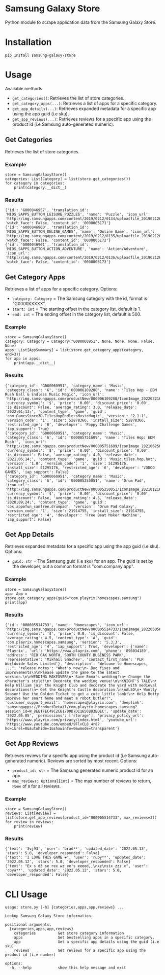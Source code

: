 # Samsung Galaxy Store
Python module to scrape application data from the Samsung Galaxy Store.

# Installation
```
pip install samsung-galaxy-store
```

# Usage
Available methods:
- `get_categories()`: Retrieves the list of store categories.
- `get_category_apps(...)`: Retrieves a list of apps for a specific category.
- `get_app_details(...)`: Retrieves expanded metadata for a specific app using the app guid (i.e sku).
- `get_app_reviews(...)`: Retrieves reviews for a specific app using the product id (i.e Samsung auto-generated numeric).

## Get Categories
Retrieves the list of store categories.

### Example
```
store = SamsungGalaxyStore()
categories: List[Category] = list(store.get_categories())
for category in categories:
    print(category.__dict__)
```

### Results
```
{'id': 'G000046957', 'translation_id': 'MIDS_SAPPS_BUTTON_LEISURE_PUZZLES', 'name': 'Puzzle', 'icon_url': 'http://img.samsungapps.com/content/2019/0212/0134/uploadfile_20190212013457076.png', 'watch_face': False, 'content_id': '0000005171'}
{'id': 'G000046960', 'translation_id': 'MIDS_SAPPS_BUTTON_ONLINE_GAMES', 'name': 'Online Game', 'icon_url': 'http://img.samsungapps.com/content/2019/0212/0135/uploadfile_20190212013557731.png', 'watch_face': False, 'content_id': '0000005172'}
{'id': 'G000046961', 'translation_id': 'MIDS_SAPPS_BUTTON_ACTION_ADVENTURE', 'name': 'Action/Adventure', 'icon_url': 'http://img.samsungapps.com/content/2019/0212/0136/uploadfile_20190212013636628.png', 'watch_face': False, 'content_id': '0000005173'}
```

## Get Category Apps
Retrieves a list of apps for a specific category. Options:
- `category: Category` = The Samsung category with the id, format is "G0000XXXXX".
- `start: int` = The starting offset in the category list, default is 1.
- `end: int` = The ending offset in the category list, default is 500.

### Example
```
store = SamsungGalaxyStore()
category: Category = Category("G000060951", None, None, None, False, None)
apps: List[AppSummary] = list(store.get_category_apps(category, end=3))
for app in apps:
    print(app.__dict__)
```

### Results
```
{'category_id': 'G000060951', 'category_name': 'Music', 'category_class': 'G', 'id': '000006109280', 'name': 'Tiles Hop - EDM Rush Ball & Endless Music Magic', 'icon_url': 'http://img.samsungapps.com/productNew/000006109280/IconImage_20220321044524279_NEW_WEB_ICON_135_135.png', 'currency_symbol': '$', 'price': '0.00', 'discount_price': '0.00', 'is_discount': False, 'average_rating': 3.0, 'release_date': '2022;01;13;', 'content_type': 'game', 'guid': 'com.GamesStore3D.TilesHopEndlessMusicMagic', 'version': '2.1.1', 'version_code': '1', 'size': 52878366, 'install_size': 52878366, 'restricted_age': '0', 'developer': 'Poppy Challenge Games', 'iap_support': True}
{'category_id': 'G000060951', 'category_name': 'Music', 'category_class': 'G', 'id': '000005751609', 'name': 'Tiles Hop: EDM Rush!', 'icon_url': 'http://img.samsungapps.com/productNew/000005751609/IconImage_20210625042847048_NEW_WEB_ICON_135_135.png', 'currency_symbol': '$', 'price': '0.00', 'discount_price': '0.00', 'is_discount': False, 'average_rating': 4.0, 'release_date': '2021;06;14;', 'content_type': 'game', 'guid': 'Music.tiles.hop.hot', 'version': '1.0', 'version_code': '1', 'size': 51295176, 'install_size': 51295176, 'restricted_age': '0', 'developer': 'VODOO GAMES', 'iap_support': False}
{'category_id': 'G000060951', 'category_name': 'Music', 'category_class': 'G', 'id': '000005250051', 'name': 'Drum Pad', 'icon_url': 'http://img.samsungapps.com/productNew/000005250051/IconImage_20210121025114863_NEW_WEB_ICON_135_135.png', 'currency_symbol': '$', 'price': '0.00', 'discount_price': '0.00', 'is_discount': False, 'average_rating': 4.5, 'release_date': '2020;09;24;', 'content_type': 'game', 'guid': 'cos.appofun_samfree.drumpad', 'version': 'Drum Pad Galaxy', 'version_code': '1', 'size': 21914755, 'install_size': 21914755, 'restricted_age': '4', 'developer': 'Free Beat Maker Machine', 'iap_support': False}
```

## Get App Details
Retrieves expanded metadata for a specific app using the app guid (i.e sku). Options:
- `guid: str` = The Samsung guid (i.e sku) for an app. The guid is set by the developer, but a common format is "com.company.app".

### Example
```
store = SamsungGalaxyStore()
app: App = store.get_category_apps(guid="com.playrix.homescapes.samsung")
print(app)
```

### Results
```
{'id': '000005514733', 'name': 'Homescapes', 'icon_url': 'http://img.samsungapps.com/productNew/000005514733/IconImage_20220505092438492_NEW_WEB_ICON.png', 'currency_symbol': '$', 'price': 0.0, 'is_discount': False, 'average_rating': 4.5, 'content_type': 'A', 'guid': 'com.playrix.homescapes.samsung', 'version': '5.3.3', 'restricted_age': '4', 'iap_support': True, 'developer': {'name': 'Playrix', 'url': 'https://www.playrix.com', 'phone': '896034189', 'address': 'RED OAK NORTH, SOUTH COUNTY BUSINESS PARK', 'representative': 'Mikhail Smachev', 'contact_first_name': 'PLR Worldwide Sales Limited'}, 'description': "Welcome to Homescapes, ...", 'release_notes': "What's new:\n- Bug fixes and improvements\n\nPlease update the game to the latest version.\n\nWEDDING MAKEOVER\n• Save Emma's wedding!\n• Change the character's style!\n• Decorate the wedding venue!\n\nKNIGHT'S TALE\n• Help William join the Knight Club and decorate the yard with medieval decorations!\n• Get the Knight's Castle decoration.\n\nALSO\n• Woolly Season! Use the Golden Ticket to get a cute little lamb!\n• Help Betty improve her smart home and meet a robot butler!", 'customer_support_email': 'homescapes@playrix.com', 'deeplink': 'samsungapps://ProductDetail/com.playrix.homescapes.samsung?session_id=W_8EE1FEC49C2C61700D7D11650B83BDEC', 'update_date': '2022.05.05', 'permissions': ['storage'], 'privacy_policy_url': 'https://www.playrix.com/privacy/index.html', 'youtube_url': 'https://www.youtube.com/embed/9FlvCL8_4r8?hd=1&rel=0&autohide=1&showinfo=0&wmode=transparent'}
```



## Get App Reviews
Retrieves reviews for a specific app using the product id (i.e Samsung auto-generated numeric). Reviews are sorted by most recent. Options:
- `product_id: str` = The Samsung generated numeric product id for an app.
- `max_reviews: Optional[int]` = The max number of reviews to return, `None` of `0` for all reviews.

### Example
```
store = SamsungGalaxyStore()
reviews: List[Review] = list(store.get_app_reviews(product_id="000005514733", max_reviews=3))
for review in reviews:
    print(review)
```

### Results
```
{'text': '3vj93', 'user': 'brad**', 'updated_date': '2022.05.13', 'stars': 5.0, 'developer_responded': False}
{'text': 'I LOVE THIS GAME ❤', 'user': 'ruby**', 'updated_date': '2022.05.12', 'stars': 5.0, 'developer_responded': False}
{'text': "Ex s d3 se rex wz ee's eeeed,,\nxz\nsix zzz x", 'user': 'coya**', 'updated_date': '2022.05.12', 'stars': 5.0, 'developer_responded': False}
```

# CLI Usage
```
usage: store.py [-h] {categories,apps,app,reviews} ...

Lookup Samsung Galaxy Store information.

positional arguments:
  {categories,apps,app,reviews}
    categories          Get store category information
    apps                Get bestselling apps in a specific category.
    app                 Get a specific app details using the guid (i.e sku)
    reviews             Get reviews for a specific app using the product id (i.e number)

options:
  -h, --help            show this help message and exit
```